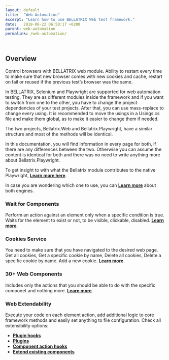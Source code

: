 ```yaml
---
layout: default
title:  "Web Automation"
excerpt: "Learn how to use BELLATRIX Web test framework."
date:   2018-06-22 06:50:17 +0200
parent: web-automation
permalink: /web-automation/

---
```

Overview
--------
Control browsers with BELLATRIX web module. Ability to restart every time to make sure that new browser comes with new cookies and cache, restart on fail or reused if the previous test’s browser was the same.

In BELLATRIX, Selenium and Playwright are supported for web automation testing. They are as different modules inside the framework and if you want to switch from one to the other, you have to change the project dependencies of your test projects. After that, you can use mass-replace to change every using. It is recommended to move the usings in a Usings.cs file and make them global, as to make it easier to change them if needed.

The two projects, Bellatrix.Web and Bellatrix.Playwright, have a similar structure and most of the methods will be identical.

In this documentation, you will find information in every page for both, if there are any differences between the two. Otherwise you can assume the content is identical for both and there was no need to write anything more about Bellatrix.Playwright.

To get insight to with what the Bellatrix module contributes to the native Playwright, [**Learn more here**](playwright).

In case you are wondering which one to use, you can [**Learn more**](selenium-vs-playwright) about both engines.

### Wait for Components ###
Perform an action against an element only when a specific condition is true. Waits for the element to exist or not, to be visible, clickable, disabled. [**Learn more**](/wait-for-components.md).

### Cookies Service ###
You need to make sure that you have navigated to the desired web page. Get all cookies, Get a specific cookie by name, Delete all cookies, Delete a specific cookie by name. Add a new cookie. [**Learn more**](cookies-service).

### 30+ Web Components ###
Includes only the actions that you should be able to do with the specific componet and nothing more.
[**Learn more**](web-components).

### Web Extendability ###
Execute your code on each element action, add additional logic to core framework methods and easily set anything to file configuration. Check all extensibility options:

- [**Plugin hooks**](extensibility-test-workflow-hooks)
- [**Plugins**](extensibility-custom-test-workflow-plugins)
- [**Component action hooks**](extensibility-component-action-hooks)
- [**Extend existing components**](extensibility-extend-existing-components)







